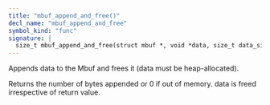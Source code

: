 ```yaml
---
title: "mbuf_append_and_free()"
decl_name: "mbuf_append_and_free"
symbol_kind: "func"
signature: |
  size_t mbuf_append_and_free(struct mbuf *, void *data, size_t data_size);
---
```


Appends data to the Mbuf and frees it (data must be heap-allocated).

Returns the number of bytes appended or 0 if out of memory.
data is freed irrespective of return value. 

